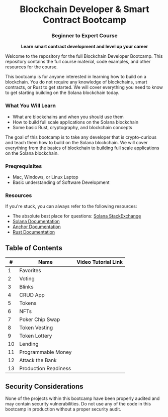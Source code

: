 <div align="center">
<h1> Blockchain Developer & Smart Contract Bootcamp</h1>
<h3> Beginner to Expert Course </h3>

<p align="center"><strong>Learn smart contract development and level up your career</strong></p>
</div>

Welcome to the repository for the full Blockchain Developer Bootcamp. This repository contains the full course material, code examples, and other resources for the course.

This bootcamp is for anyone interested in learning how to build on a blockchain. You do not require any knowledge of blockchains, smart contracts, or Rust to get started. We will cover everything you need to know to get starting building on the Solana blockchain today.

### What You Will Learn

- What are blockchains and when you should use them
- How to build full scale applications on the Solana blockchain
- Some basic Rust, cryptography, and blockchain concepts

The goal of this bootcamp is to take any developer that is crypto-curious and teach them how to build on the Solana blockchain. We will cover everything from the basics of blockchain to building full scale applications on the Solana blockchain.

### Preqrequisites

- Mac, Windows, or Linux Laptop
- Basic understanding of Software Development

### Resources

If you're stuck, you can always refer to the following resources:

- The absolute best place for questions: [Solana StackExchange](https://solana.stackexchange.com/)
- [Solana Documentation](https://solana.com/docs)
- [Anchor Documentation](https://www.anchor-lang.com/)
- [Rust Documentation](https://doc.rust-lang.org/book/)

## Table of Contents

| #   | Name                 | Video Tutorial Link |
| --- | -------------------- | ------------------- |
| 1   | Favorites            |                     |
| 2   | Voting               |                     |
| 3   | Blinks               |                     |
| 4   | CRUD App             |                     |
| 5   | Tokens               |                     |
| 6   | NFTs                 |                     |
| 7   | Poker Chip Swap      |                     |
| 8   | Token Vesting        |                     |
| 9   | Token Lottery        |                     |
| 10  | Lending              |                     |
| 11  | Programmable Money   |                     |
| 12  | Attack the Bank      |                     |
| 13  | Production Readiness |                     |

## Security Considerations

None of the projects within this bootcamp have been properly audited and may contain security vulnerabilities. Do not use any of the code in this bootcamp in production without a proper security audit.